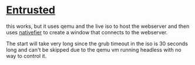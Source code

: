 # [Entrusted](https://github.com/rimerosolutions/entrusted)

this works, but it uses qemu and the live iso to host the webserver and then uses [nativefier](https://github.com/nativefier/nativefier) to create a window that connects to the webserver.

The start will take very long since the grub timeout in the iso is 30 seconds long and can't be skipped due to the qemu vm running headless with no way to control it.
